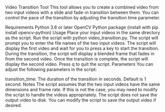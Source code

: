 Video Transition Tool
This tool allows you to create a combined video from two input videos with a slide and fade-in transition between them. You can control the pace of the transition by adjusting the transition time parameter.

Requirements
Python 3.6 or later
OpenCV Python package (install with pip install opencv-python)
Usage
Place your input videos in the same directory as the script.
Run the script with python video_transition.py.
The script will prompt you to enter the file names of the two input videos.
The script will display the first video and wait for you to press a key to start the transition.
During the transition, the script will display a blended frame that fades in from the second video.
Once the transition is complete, the script will display the second video.
Press q to quit the script.
Parameters
You can adjust the following parameters in the script:

transition_time: The duration of the transition in seconds. Default is 1 second.
Notes
The script assumes that the two input videos have the same dimensions and frame rate. If this is not the case, you may need to modify the script to handle the videos appropriately.
The script does not save the output video to disk. You can modify the script to save the output video if desired.
